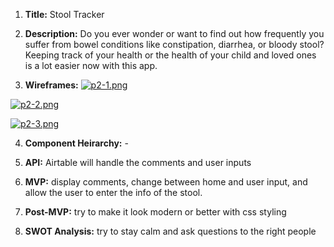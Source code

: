 1. **Title:** Stool Tracker

2. **Description:** Do you ever wonder or want to find out how frequently you suffer from bowel conditions like constipation, diarrhea, or bloody stool? Keeping track of your health or the health of your child and loved ones is a lot easier now with this app.

3. **Wireframes:**
[![p2-1.png](https://i.postimg.cc/K8gC1dVz/p2-1.png)](https://postimg.cc/ZW4wgDJt)

[![p2-2.png](https://i.postimg.cc/ZKXMzwRh/p2-2.png)](https://postimg.cc/9rtpGtZx)

[![p2-3.png](https://i.postimg.cc/KYDqLF5Z/p2-3.png)](https://postimg.cc/yJWy4M55)

4. **Component Heirarchy:** -

5. **API:** Airtable will handle the comments and user inputs

6. **MVP:** display comments, change between home and user input, and allow the user to enter the info of the stool.

7. **Post-MVP:** try to make it look modern or better with css styling

8. **SWOT Analysis:** try to stay calm and ask questions to the right people